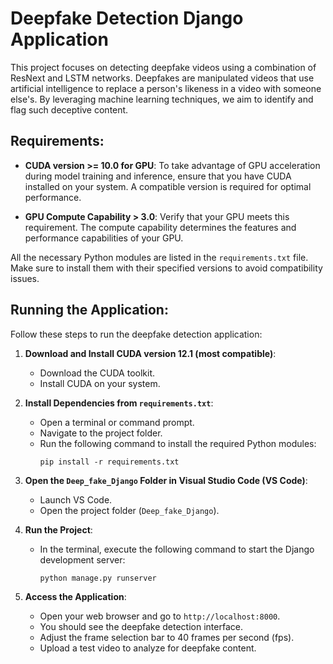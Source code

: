 # Deepfake Detection Django Application

This project focuses on detecting deepfake videos using a combination of ResNext and LSTM networks. Deepfakes are manipulated videos that use artificial intelligence to replace a person's likeness in a video with someone else's. By leveraging machine learning techniques, we aim to identify and flag such deceptive content.

## Requirements:

- **CUDA version >= 10.0 for GPU**: To take advantage of GPU acceleration during model training and inference, ensure that you have CUDA installed on your system. A compatible version is required for optimal performance.

- **GPU Compute Capability > 3.0**: Verify that your GPU meets this requirement. The compute capability determines the features and performance capabilities of your GPU.

All the necessary Python modules are listed in the `requirements.txt` file. Make sure to install them with their specified versions to avoid compatibility issues.

## Running the Application:

Follow these steps to run the deepfake detection application:

1. **Download and Install CUDA version 12.1 (most compatible)**:
   - Download the CUDA toolkit.
   - Install CUDA on your system.

2. **Install Dependencies from `requirements.txt`**:
   - Open a terminal or command prompt.
   - Navigate to the project folder.
   - Run the following command to install the required Python modules:
     ```
     pip install -r requirements.txt
     ```

3. **Open the `Deep_fake_Django` Folder in Visual Studio Code (VS Code)**:
   - Launch VS Code.
   - Open the project folder (`Deep_fake_Django`).

4. **Run the Project**:
   - In the terminal, execute the following command to start the Django development server:
     ```
     python manage.py runserver
     ```

5. **Access the Application**:
   - Open your web browser and go to `http://localhost:8000`.
   - You should see the deepfake detection interface.
   - Adjust the frame selection bar to 40 frames per second (fps).
   - Upload a test video to analyze for deepfake content.
